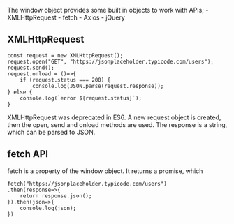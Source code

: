 The window object provides some built in objects to work with APIs;
    - XMLHttpRequest
    - fetch
    - Axios
    - jQuery

## XMLHttpRequest
```
const request = new XMLHttpRequest();
request.open("GET", "https://jsonplaceholder.typicode.com/users");
request.send();
request.onload = ()=>{
    if (request.status === 200) {
        console.log(JSON.parse(request.response));
} else {
    console.log(`error ${request.status}`);
}
```
XMLHttpRequest was deprecated in ES6.  A new request object is created, then the open, send and onload methods are used. The response is a string, which can be parsed to JSON. 

## fetch API
fetch is a property of the window object. It returns a promise, which 
```
fetch("https://jsonplaceholder.typicode.com/users")
.then(response=>{
    return response.json();
}).then(json=>{
    console.log(json);
})
```